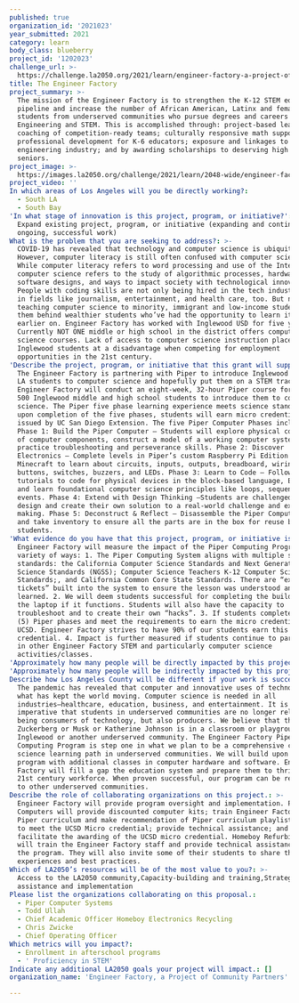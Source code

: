 ```yaml
---
published: true
organization_id: '2021023'
year_submitted: 2021
category: learn
body_class: blueberry
project_id: '1202023'
challenge_url: >-
  https://challenge.la2050.org/2021/learn/engineer-factory-a-project-of-community-partners/
title: The Engineer Factory
project_summary: >-
  The mission of the Engineer Factory is to strengthen the K-12 STEM education
  pipeline and increase the number of African American, Latinx and female
  students from underserved communities who pursue degrees and careers in
  Engineering and STEM. This is accomplished through: project-based learning ;
  coaching of competition-ready teams; culturally responsive math support;
  professional development for K-6 educators; exposure and linkages to the
  engineering industry; and by awarding scholarships to deserving high school
  seniors.
project_image: >-
  https://images.la2050.org/challenge/2021/learn/2048-wide/engineer-factory-a-project-of-community-partners.jpg
project_video: ''
In which areas of Los Angeles will you be directly working?:
  - South LA
  - South Bay
'In what stage of innovation is this project, program, or initiative?': >-
  Expand existing project, program, or initiative (expanding and continuing
  ongoing, successful work)
What is the problem that you are seeking to address?: >-
  COVID-19 has revealed that technology and computer science is ubiquitous.
  However, computer literacy is still often confused with computer science.
  While computer literacy refers to word processing and use of the Internet,
  computer science refers to the study of algorithmic processes, hardware and
  software designs, and ways to impact society with technological innovation.
  People with coding skills are not only being hired in the tech industry, but
  in fields like journalism, entertainment, and health care, too. But not
  teaching computer science to minority, immigrant and low-income students keep
  them behind wealthier students who’ve had the opportunity to learn it much
  earlier on. Engineer Factory has worked with Inglewood USD for five years.
  Currently NOT ONE middle or high school in the district offers computer
  science courses. Lack of access to computer science instruction places
  Inglewood students at a disadvantage when competing for employment
  opportunities in the 21st century.
'Describe the project, program, or initiative that this grant will support to address the problem identified.': >-
  The Engineer Factory is partnering with Piper to introduce Inglewood and South
  LA students to computer science and hopefully put them on a STEM track. The
  Engineer Factory will conduct an eight-week, 32-hour Piper course for at least
  500 Inglewood middle and high school students to introduce them to computer
  science. The Piper five phase learning experience meets science standards and
  upon completion of the five phases, students will earn micro credentials
  issued by UC San Diego Extension. The five Piper Computer Phases include:
  Phase 1: Build the Piper Computer – Students will explore physical connections
  of computer components, construct a model of a working computer system,
  practice troubleshooting and perseverance skills. Phase 2: Discover
  Electronics – Complete levels in Piper’s custom Raspberry Pi Edition of
  Minecraft to learn about circuits, inputs, outputs, breadboard, wiring,
  buttons, switches, buzzers, and LEDs. Phase 3: Learn to Code – Follow project
  tutorials to code for physical devices in the block-based language, Blockly,
  and learn foundational computer science principles like loops, sequences, and
  events. Phase 4: Extend with Design Thinking –Students are challenged to
  design and create their own solution to a real-world challenge and explore
  making. Phase 5: Deconstruct & Reflect – Disassemble the Piper Computer Kit
  and take inventory to ensure all the parts are in the box for reuse by future
  students.
'What evidence do you have that this project, program, or initiative is or will be successful, and how will you define and measure success?': >-
  Engineer Factory will measure the impact of the Piper Computing Program in a
  variety of ways: 1. The Piper Computing System aligns with multiple science
  standards: the California Computer Science Standards and Next Generation
  Science Standards (NGSS); Computer Science Teachers K-12 Computer Science
  Standards;, and California Common Core State Standards. There are “exit
  tickets” built into the system to ensure the lesson was understood and
  learned. 2. We will deem students successful for completing the building of
  the laptop if it functions. Students will also have the capacity to
  troubleshoot and to create their own “hacks”. 3. If students complete the five
  (5) Piper phases and meet the requirements to earn the micro credential from
  UCSD. Engineer Factory strives to have 90% of our students earn this
  credential. 4. Impact is further measured if students continue to participate
  in other Engineer Factory STEM and particularly computer science
  activities/classes.
'Approximately how many people will be directly impacted by this project, program, or initiative?': '550'
'Approximately how many people will be indirectly impacted by this project, program, or initiative?': '5000'
Describe how Los Angeles County will be different if your work is successful.: >-
  The pandemic has revealed that computer and innovative uses of technology is
  what has kept the world moving. Computer science is needed in all
  industries—healthcare, education, business, and entertainment. It is
  imperative that students in underserved communities are no longer relegated to
  being consumers of technology, but also producers. We believe that the next
  Zuckerberg or Musk or Katherine Johnson is in a classroom or playground in
  Inglewood or another underserved community. The Engineer Factory Piper
  Computing Program is step one in what we plan to be a comprehensive computer
  science learning path in underserved communities. We will build upon this
  program with additional classes in computer hardware and software. Engineer
  Factory will fill a gap the education system and prepare them to thrive in the
  21st century workforce. When proven successful, our program can be replicated
  to other underserved communities.
Describe the role of collaborating organizations on this project.: >-
  Engineer Factory will provide program oversight and implementation. Piper
  Computers will provide discounted computer kits; train Engineer Factory on
  Piper curriculum and make recommendation of Piper curriculum playlist required
  to meet the UCSD Micro credential; provide technical assistance; and
  facilitate the awarding of the UCSD micro credential. Homeboy Refurbishing
  will train the Engineer Factory staff and provide technical assistance during
  the program. They will also invite some of their students to share their
  experiences and best practices.
Which of LA2050’s resources will be of the most value to you?: >-
  Access to the LA2050 community,Capacity-building and training,Strategy
  assistance and implementation
Please list the organizations collaborating on this proposal.:
  - Piper Computer Systems
  - Todd Ullah
  - Chief Academic Officer Homeboy Electronics Recycling
  - Chris Zwicke
  - Chief Operating Officer
Which metrics will you impact?:
  - Enrollment in afterschool programs
  - ' Proficiency in STEM'
Indicate any additional LA2050 goals your project will impact.: []
organization_name: 'Engineer Factory, a Project of Community Partners'

---
```

